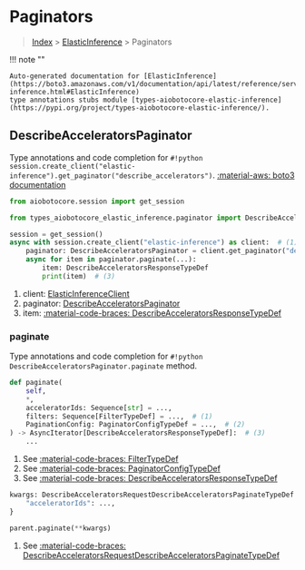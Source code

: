 # Paginators

> [Index](../README.md) > [ElasticInference](./README.md) > Paginators

!!! note ""

    Auto-generated documentation for [ElasticInference](https://boto3.amazonaws.com/v1/documentation/api/latest/reference/services/elastic-inference.html#ElasticInference)
    type annotations stubs module [types-aiobotocore-elastic-inference](https://pypi.org/project/types-aiobotocore-elastic-inference/).

## DescribeAcceleratorsPaginator

Type annotations and code completion for `#!python session.create_client("elastic-inference").get_paginator("describe_accelerators")`.
[:material-aws: boto3 documentation](https://boto3.amazonaws.com/v1/documentation/api/latest/reference/services/elastic-inference.html#ElasticInference.Paginator.DescribeAccelerators)

```python title="Usage example"
from aiobotocore.session import get_session

from types_aiobotocore_elastic_inference.paginator import DescribeAcceleratorsPaginator

session = get_session()
async with session.create_client("elastic-inference") as client:  # (1)
    paginator: DescribeAcceleratorsPaginator = client.get_paginator("describe_accelerators")  # (2)
    async for item in paginator.paginate(...):
        item: DescribeAcceleratorsResponseTypeDef
        print(item)  # (3)
```

1. client: [ElasticInferenceClient](./client.md)
2. paginator: [DescribeAcceleratorsPaginator](./paginators.md#describeacceleratorspaginator)
3. item: [:material-code-braces: DescribeAcceleratorsResponseTypeDef](./type_defs.md#describeacceleratorsresponsetypedef) 


### paginate

Type annotations and code completion for `#!python DescribeAcceleratorsPaginator.paginate` method.

```python title="Method definition"
def paginate(
    self,
    *,
    acceleratorIds: Sequence[str] = ...,
    filters: Sequence[FilterTypeDef] = ...,  # (1)
    PaginationConfig: PaginatorConfigTypeDef = ...,  # (2)
) -> AsyncIterator[DescribeAcceleratorsResponseTypeDef]:  # (3)
    ...
```

1. See [:material-code-braces: FilterTypeDef](./type_defs.md#filtertypedef) 
2. See [:material-code-braces: PaginatorConfigTypeDef](./type_defs.md#paginatorconfigtypedef) 
3. See [:material-code-braces: DescribeAcceleratorsResponseTypeDef](./type_defs.md#describeacceleratorsresponsetypedef) 


```python title="Usage example with kwargs"
kwargs: DescribeAcceleratorsRequestDescribeAcceleratorsPaginateTypeDef = {  # (1)
    "acceleratorIds": ...,
}

parent.paginate(**kwargs)
```

1. See [:material-code-braces: DescribeAcceleratorsRequestDescribeAcceleratorsPaginateTypeDef](./type_defs.md#describeacceleratorsrequestdescribeacceleratorspaginatetypedef) 
